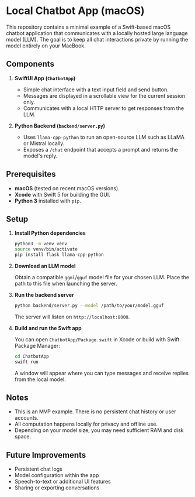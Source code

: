 # Local Chatbot App (macOS)

This repository contains a minimal example of a Swift-based macOS chatbot application that communicates with a locally hosted large language model (LLM). The goal is to keep all chat interactions private by running the model entirely on your MacBook.

## Components

1. **SwiftUI App (`ChatbotApp`)**
   - Simple chat interface with a text input field and send button.
   - Messages are displayed in a scrollable view for the current session only.
   - Communicates with a local HTTP server to get responses from the LLM.

2. **Python Backend (`backend/server.py`)**
   - Uses `llama-cpp-python` to run an open-source LLM such as LLaMA or Mistral locally.
   - Exposes a `/chat` endpoint that accepts a prompt and returns the model's reply.

## Prerequisites

- **macOS** (tested on recent macOS versions).
- **Xcode** with Swift 5 for building the GUI.
- **Python 3** installed with `pip`.

## Setup

1. **Install Python dependencies**

   ```bash
   python3 -m venv venv
   source venv/bin/activate
   pip install flask llama-cpp-python
   ```

2. **Download an LLM model**

   Obtain a compatible `ggml`/`gguf` model file for your chosen LLM. Place the path to this file when launching the server.

3. **Run the backend server**

   ```bash
   python backend/server.py --model /path/to/your/model.gguf
   ```

   The server will listen on `http://localhost:8000`.

4. **Build and run the Swift app**

   You can open `ChatbotApp/Package.swift` in Xcode or build with Swift Package Manager:

   ```bash
   cd ChatbotApp
   swift run
   ```

   A window will appear where you can type messages and receive replies from the local model.

## Notes

- This is an MVP example. There is no persistent chat history or user accounts.
- All computation happens locally for privacy and offline use.
- Depending on your model size, you may need sufficient RAM and disk space.

## Future Improvements

- Persistent chat logs
- Model configuration within the app
- Speech-to-text or additional UI features
- Sharing or exporting conversations
